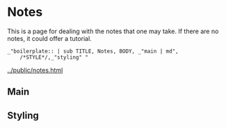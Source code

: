 # Notes

This is a page for dealing with the notes that one may take. If there are no
notes, it could offer a tutorial. 

    _"boilerplate:: | sub TITLE, Notes, BODY, _"main | md",
        /*STYLE*/,_"styling" " 

[../public/notes.html](# "save:")


## Main

## Styling
